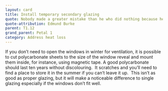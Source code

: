 ```yaml
---
layout: card
title: Install temporary secondary glazing
quote: Nobody made a greater mistake than he who did nothing because he could do only a little.
quote-attribution: Edmund Burke
parent: T1.12
grand_parent: Petal 1
category: Address heat loss
---
```


If you don’t need to open the windows in winter for ventilation, it is possible to cut polycarbonate sheets to the size of the window reveal and mount them inside, for instance, using magnetic tape. A good polycarbonate should last ten years without discolouring.  It scratches and you’ll need to find a place to store it in the summer if you can’t leave it up.  This isn’t as good as proper glazing, but it will make a noticeable difference to single glazing especially if the windows don’t fit well.  

